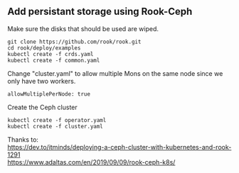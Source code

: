 ## Add persistant storage using Rook-Ceph
Make sure the disks that should be used are wiped.

```
git clone https://github.com/rook/rook.git
cd rook/deploy/examples
kubectl create -f crds.yaml
kubectl create -f common.yaml
```

Change "cluster.yaml" to allow multiple Mons on the same node since we only have two workers.
```
allowMultiplePerNode: true
```

Create the Ceph cluster
```
kubectl create -f operator.yaml
kubectl create -f cluster.yaml
```



Thanks to:   
https://dev.to/itminds/deploying-a-ceph-cluster-with-kubernetes-and-rook-1291   
https://www.adaltas.com/en/2019/09/09/rook-ceph-k8s/
